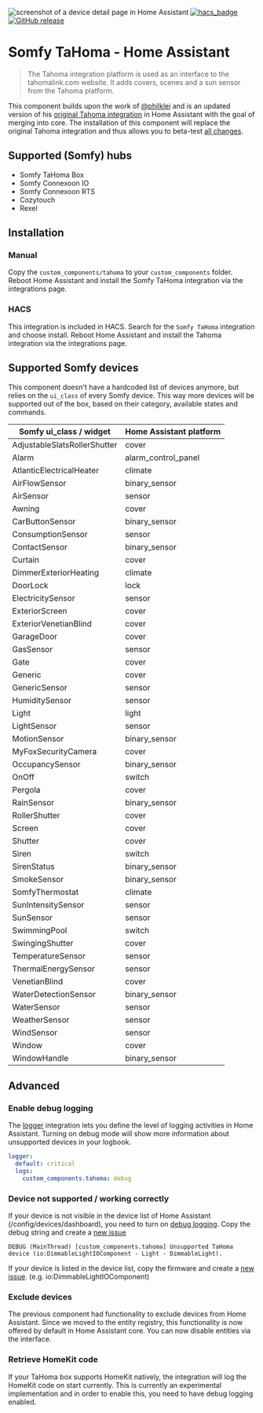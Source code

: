 ![screenshot of a device detail page in Home Assistant](https://raw.githubusercontent.com/iMicknl/ha-tahoma/master/media/tahoma_device_page.png)
[![hacs_badge](https://img.shields.io/badge/HACS-Default-orange.svg)](https://github.com/custom-components/hacs)
[![GitHub release](https://img.shields.io/github/release/iMicknl/ha-tahoma.svg)](https://GitHub.com/iMicknl/ha-tahoma/releases/)

# Somfy TaHoma - Home Assistant

> The Tahoma integration platform is used as an interface to the tahomalink.com website. It adds covers, scenes and a sun sensor from the Tahoma platform.

This component builds upon the work of [@philklei](https://github.com/philklei) and is an updated version of his [original Tahoma integration](https://www.home-assistant.io/integrations/tahoma/) in Home Assistant with the goal of merging into core. The installation of this component will replace the original Tahoma integration and thus allows you to beta-test [all changes](./CHANGELOG.md).

## Supported (Somfy) hubs

- Somfy TaHoma Box
- Somfy Connexoon IO
- Somfy Connexoon RTS
- Cozytouch
- Rexel

## Installation

### Manual

Copy the `custom_components/tahoma` to your `custom_components` folder. Reboot Home Assistant and install the Somfy TaHoma integration via the integrations page.

### HACS

This integration is included in HACS. Search for the `Somfy TaHoma` integration and choose install. Reboot Home Assistant and install the Tahoma integration via the integrations page.

## Supported Somfy devices

This component doesn't have a hardcoded list of devices anymore, but relies on the `ui_class` of every Somfy device. This way more devices will be supported out of the box, based on their category, available states and commands.

| Somfy ui_class / widget      | Home Assistant platform |
| ---------------------------- | ----------------------- |
| AdjustableSlatsRollerShutter | cover                   |
| Alarm                        | alarm_control_panel     |
| AtlanticElectricalHeater     | climate                 |
| AirFlowSensor                | binary_sensor           |
| AirSensor                    | sensor                  |
| Awning                       | cover                   |
| CarButtonSensor              | binary_sensor           |
| ConsumptionSensor            | sensor                  |
| ContactSensor                | binary_sensor           |
| Curtain                      | cover                   |
| DimmerExteriorHeating        | climate                 |
| DoorLock                     | lock                    |
| ElectricitySensor            | sensor                  |
| ExteriorScreen               | cover                   |
| ExteriorVenetianBlind        | cover                   |
| GarageDoor                   | cover                   |
| GasSensor                    | sensor                  |
| Gate                         | cover                   |
| Generic                      | cover                   |
| GenericSensor                | sensor                  |
| HumiditySensor               | sensor                  |
| Light                        | light                   |
| LightSensor                  | sensor                  |
| MotionSensor                 | binary_sensor           |
| MyFoxSecurityCamera          | cover                   |
| OccupancySensor              | binary_sensor           |
| OnOff                        | switch                  |
| Pergola                      | cover                   |
| RainSensor                   | binary_sensor           |
| RollerShutter                | cover                   |
| Screen                       | cover                   |
| Shutter                      | cover                   |
| Siren                        | switch                  |
| SirenStatus                  | binary_sensor           |
| SmokeSensor                  | binary_sensor           |
| SomfyThermostat              | climate                 |
| SunIntensitySensor           | sensor                  |
| SunSensor                    | sensor                  |
| SwimmingPool                 | switch                  |
| SwingingShutter              | cover                   |
| TemperatureSensor            | sensor                  |
| ThermalEnergySensor          | sensor                  |
| VenetianBlind                | cover                   |
| WaterDetectionSensor         | binary_sensor           |
| WaterSensor                  | sensor                  |
| WeatherSensor                | sensor                  |
| WindSensor                   | sensor                  |
| Window                       | cover                   |
| WindowHandle                 | binary_sensor           |

## Advanced

### Enable debug logging

The [logger](https://www.home-assistant.io/integrations/logger/) integration lets you define the level of logging activities in Home Assistant. Turning on debug mode will show more information about unsupported devices in your logbook.

```yaml
logger:
  default: critical
  logs:
    custom_components.tahoma: debug
```

### Device not supported / working correctly

If your device is not visible in the device list of Home Assistant (/config/devices/dashboard), you need to turn on [debug logging](#enable-debug-logging). Copy the debug string and create a [new issue](https://github.com/iMicknl/ha-tahoma/issues/new/choose)

`DEBUG (MainThread) [custom_components.tahoma] Unsupported TaHoma device (io:DimmableLightIOComponent - Light - DimmableLight).`

If your device is listed in the device list, copy the firmware and create a [new issue](https://github.com/iMicknl/ha-tahoma/issues/new/choose). (e.g. io:DimmableLightIOComponent)

### Exclude devices

The previous component had functionality to exclude devices from Home Assistant. Since we moved to the entity registry, this functionality is now offered by default in Home Assistant core. You can now disable entities via the interface.

### Retrieve HomeKit code

If your TaHoma box supports HomeKit natively, the integration will log the HomeKit code on start currently. This is currently an experimental implementation and in order to enable this, you need to have debug logging enabled.